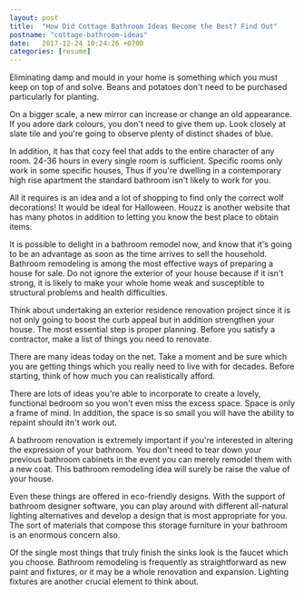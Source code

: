 ```yaml
---
layout: post
title:  "How Did Cottage Bathroom Ideas Become the Best? Find Out"
postname: "cottage-bathroom-ideas"
date:   2017-12-24 10:24:26 +0700
categories: [resume]
---
```

Eliminating damp and mould in your home is something which you must keep on top of and solve. Beans and potatoes don't need to be purchased particularly for planting.

On a bigger scale, a new mirror can increase or change an old appearance. If you adore dark colours, you don't need to give them up. Look closely at slate tile and you're going to observe plenty of distinct shades of blue.

In addition, it has that cozy feel that adds to the entire character of any room. 24-36 hours in every single room is sufficient. Specific rooms only work in some specific houses, Thus if you're dwelling in a contemporary high rise apartment the standard bathroom isn't likely to work for you.

All it requires is an idea and a lot of shopping to find only the correct wolf decorations! It would be ideal for Halloween. Houzz is another website that has many photos in addition to letting you know the best place to obtain items.

It is possible to delight in a bathroom remodel now, and know that it's going to be an advantage as soon as the time arrives to sell the household. Bathroom remodeling is among the most effective ways of preparing a house for sale. Do not ignore the exterior of your house because if it isn't strong, it is likely to make your whole home weak and susceptible to structural problems and health difficulties.

Think about undertaking an exterior residence renovation project since it is not only going to boost the curb appeal but in addition strengthen your house. The most essential step is proper planning. Before you satisfy a contractor, make a list of things you need to renovate.

There are many ideas today on the net. Take a moment and be sure which you are getting things which you really need to live with for decades. Before starting, think of how much you can realistically afford.

There are lots of ideas you're able to incorporate to create a lovely, functional bedroom so you won't even miss the excess space. Space is only a frame of mind. In addition, the space is so small you will have the ability to repaint should itn't work out.

A bathroom renovation is extremely important if you're interested in altering the expression of your bathroom. You don't need to tear down your previous bathroom cabinets in the event you can merely remodel them with a new coat. This bathroom remodeling idea will surely be raise the value of your house.

Even these things are offered in eco-friendly designs. With the support of bathroom designer software, you can play around with different all-natural lighting alternatives and develop a design that is most appropriate for you. The sort of materials that compose this storage furniture in your bathroom is an enormous concern also.

Of the single most things that truly finish the sinks look is the faucet which you choose. Bathroom remodeling is frequently as straightforward as new paint and fixtures, or it may be a whole renovation and expansion. Lighting fixtures are another crucial element to think about.
